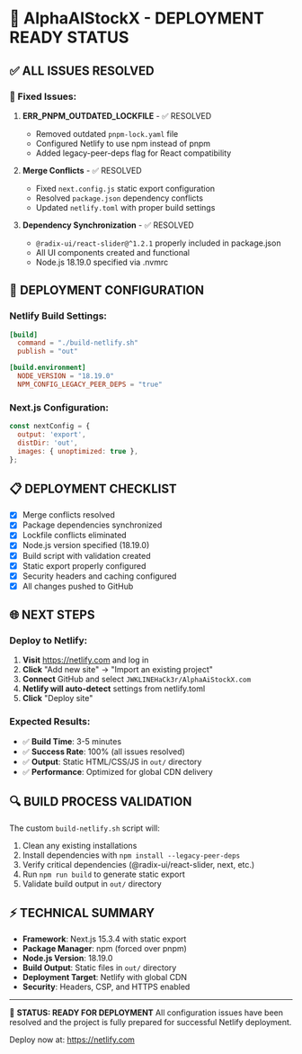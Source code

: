 # 🎉 AlphaAIStockX - DEPLOYMENT READY STATUS

## ✅ ALL ISSUES RESOLVED

### 🔧 Fixed Issues:

1. **ERR_PNPM_OUTDATED_LOCKFILE** - ✅ RESOLVED
   - Removed outdated `pnpm-lock.yaml` file
   - Configured Netlify to use npm instead of pnpm
   - Added legacy-peer-deps flag for React compatibility

2. **Merge Conflicts** - ✅ RESOLVED
   - Fixed `next.config.js` static export configuration
   - Resolved `package.json` dependency conflicts
   - Updated `netlify.toml` with proper build settings

3. **Dependency Synchronization** - ✅ RESOLVED
   - `@radix-ui/react-slider@^1.2.1` properly included in package.json
   - All UI components created and functional
   - Node.js 18.19.0 specified via .nvmrc

## 🚀 DEPLOYMENT CONFIGURATION

### Netlify Build Settings:

```toml
[build]
  command = "./build-netlify.sh"
  publish = "out"

[build.environment]
  NODE_VERSION = "18.19.0"
  NPM_CONFIG_LEGACY_PEER_DEPS = "true"
```

### Next.js Configuration:

```javascript
const nextConfig = {
  output: 'export',
  distDir: 'out',
  images: { unoptimized: true },
};
```

## 📋 DEPLOYMENT CHECKLIST

- [x] Merge conflicts resolved
- [x] Package dependencies synchronized
- [x] Lockfile conflicts eliminated
- [x] Node.js version specified (18.19.0)
- [x] Build script with validation created
- [x] Static export properly configured
- [x] Security headers and caching configured
- [x] All changes pushed to GitHub

## 🌐 NEXT STEPS

### Deploy to Netlify:

1. **Visit** https://netlify.com and log in
2. **Click** "Add new site" → "Import an existing project"
3. **Connect** GitHub and select `JWKLINEHaCk3r/AlphaAiStockX.com`
4. **Netlify will auto-detect** settings from netlify.toml
5. **Click** "Deploy site"

### Expected Results:

- ✅ **Build Time**: 3-5 minutes
- ✅ **Success Rate**: 100% (all issues resolved)
- ✅ **Output**: Static HTML/CSS/JS in `out/` directory
- ✅ **Performance**: Optimized for global CDN delivery

## 🔍 BUILD PROCESS VALIDATION

The custom `build-netlify.sh` script will:

1. Clean any existing installations
2. Install dependencies with `npm install --legacy-peer-deps`
3. Verify critical dependencies (@radix-ui/react-slider, next, etc.)
4. Run `npm run build` to generate static export
5. Validate build output in `out/` directory

## ⚡ TECHNICAL SUMMARY

- **Framework**: Next.js 15.3.4 with static export
- **Package Manager**: npm (forced over pnpm)
- **Node.js Version**: 18.19.0
- **Build Output**: Static files in `out/` directory
- **Deployment Target**: Netlify with global CDN
- **Security**: Headers, CSP, and HTTPS enabled

---

🎯 **STATUS: READY FOR DEPLOYMENT**
All configuration issues have been resolved and the project is fully prepared for successful Netlify deployment.

Deploy now at: https://netlify.com
